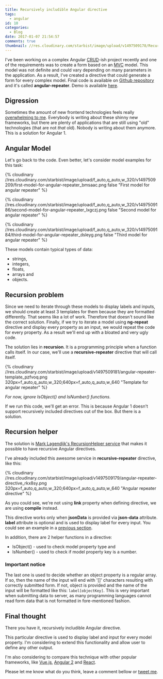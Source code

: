 ```yaml
---
title: Recursively includible Angular directive
tags:
  - angular
id: 10
categories:
  - Blog
date: 2017-01-07 21:54:57
comments: true
thumbnail: //res.cloudinary.com/starbist/image/upload/v1497509178/Recursively-includible-Angular-directive_wu42od.png
---
```


I've been working on a complex Angular [CRUD](https://en.wikipedia.org/wiki/Create,_read,_update_and_delete)-ish project recently and one of the requirements was to create a form based on an [MVC](https://en.wikipedia.org/wiki/Model%E2%80%93view%E2%80%93controller) model. This model was not definite and could vary depending on many parameters in the application. As a result, I've created a directive that could generate a form for every complex model. Final code is available on [Github repository](https://github.com/maliMirkec/angular-repeater) and it's called **angular-repeater**. Demo is available [here](https://frontend-developer.xyz/angular-repeater/).

<!-- more -->

## Digression

Sometimes the amount of new frontend technologies feels really [overwhelming to me](https://hackernoon.com/how-it-feels-to-learn-javascript-in-2016-d3a717dd577f#.h9purwu1w). Everybody is writing about these shinny new frameworks, but there are plenty of applications that are still using "old" technologies (that are not _that_ old). Nobody is writing about them anymore. This is a solution for Angular 1.

## Angular Model

Let's go back to the code. Even better, let's consider model examples for this task:

{% cloudinary //res.cloudinary.com/starbist/image/upload/f_auto,q_auto,w_320/v1497509209/first-model-for-angular-repeater_bmsaac.png false "First model for angular repeater" %}

{% cloudinary //res.cloudinary.com/starbist/image/upload/f_auto,q_auto,w_320/v1497509186/second-model-for-angular-repeater_lxgczj.png false "Second model for angular repeater" %}

{% cloudinary //res.cloudinary.com/starbist/image/upload/f_auto,q_auto,w_320/v1497509184/third-model-for-angular-repeater_dsleyg.png false "Third model for angular repeater" %}

These models contain typical types of data:

*   strings,
*   integers,
*   floats,
*   arrays and
*   objects.

## Recursion problem

Since we need to iterate through these models to display labels and inputs, we should create at least 3 templates for them because they are formatted differently. That seems like a lot of work. Therefore that doesn't sound like the correct solution. Finally, if we try to iterate a model using **ng-repeat** directive and display every property as an input, we would repeat the code for every property. As a result we'll end up with a bloated and very ugly code.

The solution lies in **recursion**. It is a programming principle when a function calls itself. In our case, we'll use a **recursive-repeater** directive that will call itself.

{% cloudinary //res.cloudinary.com/starbist/image/upload/v1497509181/angular-repeater-template_pzfvoq.png 320px=f_auto,q_auto,w_320;640px=f_auto,q_auto,w_640 "Template for angular repeater" %}

_For now, ignore IsObject() and IsNumber() functions._

If we run this code, we'll get an error. This is because Angular 1 doesn't support recursively included directives out of the box. But there is a solution.

## Recursion helper

The solution is [Mark Lagendijk's RecursionHelper service](https://github.com/marklagendijk/angular-recursion) that makes it possible to have recursive Angular directives.

I've already included this awesome service in **recursive-repeater** directive, like this:

{% cloudinary //res.cloudinary.com/starbist/image/upload/v1497509179/angular-repeater-directive_rkx8sy.png 320px=f_auto,q_auto,w_320;640px=f_auto,q_auto,w_640 "Angular repeater directive" %}

As you could see, we're not using **link** property when defining directive, we are using **compile** instead.

This directive works only when **jsonData** is provided via **json-data** attribute. **label** attribute is optional and is used to display label for every input. You could see an example in a [previous section](#AngularRepeaterTemplate).

In addition, there are 2 helper functions in a directive:

*   IsObject() - used to check model property type and
*   IsNumber() - used to check if model property key is a number.

### Important notice

The last one is used to decide whether an object property is a regular array. If so, then the name of the input will end with '[]' characters resulting with correctly submitted form. If not, object is provided and the name of the input will be formatted like this: `label[objectKey]`. This is very important when submitting data to server, as many programming languages cannot read form data that is not formatted in fore-mentioned fashion.

## Final thought

There you have it, recursively includible Angular directive.

This particular directive is used to display label and input for every model property. I'm considering to extend this functionality and allow user to define any other output.

I'm also considering to compare this technique with other popular frameworks, like [Vue.js](https://vuejs.org/), [Angular 2](https://angular.io/) and [React](https://facebook.github.io/react/).

Please let me know what do you think, leave a comment bellow or [tweet me](https://twitter.com/malimirkeccita).
